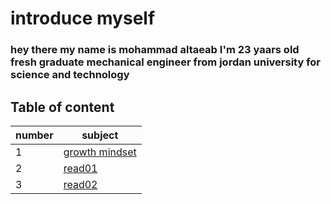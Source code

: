 # introduce myself 
### hey there my name is mohammad altaeab I'm 23 yaars old fresh graduate mechanical engineer from jordan university for science and technology
## Table of content
number |subject
-------|------
1      |[growth mindset](growth_mindset)
2      |[read01](read01)
3      |[read02](read02)
